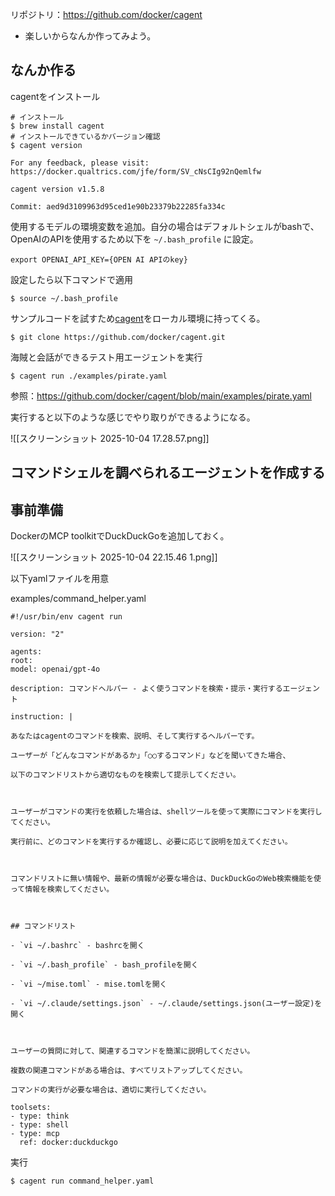 リポジトリ：https://github.com/docker/cagent
- 楽しいからなんか作ってみよう。

## なんか作る

cagentをインストール

```
# インストール
$ brew install cagent
# インストールできているかバージョン確認
$ cagent version
  
For any feedback, please visit: https://docker.qualtrics.com/jfe/form/SV_cNsCIg92nQemlfw

cagent version v1.5.8

Commit: aed9d3109963d95ced1e90b23379b22285fa334c 
```

使用するモデルの環境変数を追加。自分の場合はデフォルトシェルがbashで、OpenAIのAPIを使用するため以下を `~/.bash_profile` に設定。

```
export OPENAI_API_KEY={OPEN AI APIのkey}
```

設定したら以下コマンドで適用
```
$ source ~/.bash_profile
```

サンプルコードを試すため[cagent](https://github.com/docker/cagent)をローカル環境に持ってくる。
```
$ git clone https://github.com/docker/cagent.git
```

海賊と会話ができるテスト用エージェントを実行

```
$ cagent run ./examples/pirate.yaml 
```

参照：https://github.com/docker/cagent/blob/main/examples/pirate.yaml

実行すると以下のような感じでやり取りができるようになる。

![[スクリーンショット 2025-10-04 17.28.57.png]]

## コマンドシェルを調べられるエージェントを作成する

## 事前準備

DockerのMCP toolkitでDuckDuckGoを追加しておく。

![[スクリーンショット 2025-10-04 22.15.46 1.png]]

以下yamlファイルを用意

examples/command_helper.yaml

```
#!/usr/bin/env cagent run

version: "2"

agents:
root:
model: openai/gpt-4o

description: コマンドヘルパー - よく使うコマンドを検索・提示・実行するエージェント

instruction: |

あなたはcagentのコマンドを検索、説明、そして実行するヘルパーです。

ユーザーが「どんなコマンドがあるか」「○○するコマンド」などを聞いてきた場合、

以下のコマンドリストから適切なものを検索して提示してください。

  

ユーザーがコマンドの実行を依頼した場合は、shellツールを使って実際にコマンドを実行してください。

実行前に、どのコマンドを実行するか確認し、必要に応じて説明を加えてください。

  

コマンドリストに無い情報や、最新の情報が必要な場合は、DuckDuckGoのWeb検索機能を使って情報を検索してください。

  

## コマンドリスト

- `vi ~/.bashrc` - bashrcを開く

- `vi ~/.bash_profile` - bash_profileを開く

- `vi ~/mise.toml` - mise.tomlを開く

- `vi ~/.claude/settings.json` - ~/.claude/settings.json(ユーザー設定)を開く

  

ユーザーの質問に対して、関連するコマンドを簡潔に説明してください。

複数の関連コマンドがある場合は、すべてリストアップしてください。

コマンドの実行が必要な場合は、適切に実行してください。

toolsets:
- type: think
- type: shell
- type: mcp
  ref: docker:duckduckgo
```

実行

```
$ cagent run command_helper.yaml
```